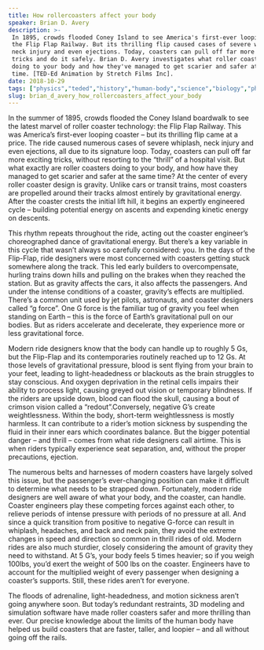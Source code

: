 ```yaml
---
title: How rollercoasters affect your body
speaker: Brian D. Avery
description: >-
 In 1895, crowds flooded Coney Island to see America's first-ever looping coaster:
 the Flip Flap Railway. But its thrilling flip caused cases of severe whiplash,
 neck injury and even ejections. Today, coasters can pull off far more exciting
 tricks and do it safely. Brian D. Avery investigates what roller coasters are
 doing to your body and how they've managed to get scarier and safer at the same
 time. [TED-Ed Animation by Stretch Films Inc].
date: 2018-10-29
tags: ["physics","teded","history","human-body","science","biology","physiology","health","public-health","public-spaces","technology"]
slug: brian_d_avery_how_rollercoasters_affect_your_body
---
```


In the summer of 1895, crowds flooded the Coney Island boardwalk to see the latest marvel
 of roller coaster technology: the Flip Flap Railway. This was America’s first-ever
looping coaster – but its thrilling flip came at a price. The ride caused numerous cases
of severe whiplash, neck injury and even ejections, all due to its signature loop. Today,
coasters can pull off far more exciting tricks, without resorting to the “thrill” of a
hospital visit. But what exactly are roller coasters doing to your body, and how have
they managed to get scarier and safer at the same time? At the center of every roller
coaster design is gravity. Unlike cars or transit trains, most coasters are propelled
around their tracks almost entirely by gravitational energy. After the coaster crests the
initial lift hill, it begins an expertly engineered cycle – building potential energy on
ascents and expending kinetic energy on descents.

This rhythm repeats throughout the ride, acting out the coaster engineer’s choreographed
dance of gravitational energy. But there’s a key variable in this cycle that wasn’t always
so carefully considered: you. In the days of the Flip-Flap, ride designers were most
concerned with coasters getting stuck somewhere along the track. This led early builders
to overcompensate, hurling trains down hills and pulling on the brakes when they reached
the station. But as gravity affects the cars, it also affects the passengers. And under
the intense conditions of a coaster, gravity’s effects are multiplied. There’s a common
unit used by jet pilots, astronauts, and coaster designers called “g force”. One G force
is the familiar tug of gravity you feel when standing on Earth – this is the force of
Earth’s gravitational pull on our bodies. But as riders accelerate and decelerate, they
experience more or less gravitational force.

Modern ride designers know that the body can handle up to roughly 5 Gs, but the Flip-Flap
and its contemporaries routinely reached up to 12 Gs. At those levels of gravitational
pressure, blood is sent flying from your brain to your feet, leading to light-headedness
or blackouts as the brain struggles to stay conscious. And oxygen deprivation in the
retinal cells impairs their ability to process light, causing greyed out vision or
temporary blindness. If the riders are upside down, blood can flood the skull, causing a
bout of crimson vision called a “redout”.Conversely, negative G’s create weightlessness.
Within the body, short-term weightlessness is mostly harmless. It can contribute to a
rider’s motion sickness by suspending the fluid in their inner ears which coordinates
balance. But the bigger potential danger – and thrill – comes from what ride designers 
call airtime. This is when riders typically experience seat separation, and, without the
proper precautions, ejection.

The numerous belts and harnesses of modern coasters have largely solved this issue, but
the passenger’s ever-changing position can make it difficult to determine what needs to be
 strapped down. Fortunately, modern ride designers are well aware of what your body, and
the coaster, can handle. Coaster engineers play these competing forces against each
other, to relieve periods of intense pressure with periods of no pressure at all. And
since a quick transition from positive to negative G-force can result in whiplash,
headaches, and back and neck pain, they avoid the extreme changes in speed and direction
so common in thrill rides of old. Modern rides are also much sturdier, closely considering
the amount of gravity they need to withstand. At 5 G’s, your body feels 5 times heavier;
so if you weigh 100lbs, you’d exert the weight of 500 lbs on the coaster. Engineers have
to account for the multiplied weight of every passenger when designing a coaster’s
supports. Still, these rides aren’t for everyone.

The floods of adrenaline, light-headedness, and motion sickness aren’t going anywhere
soon. But today’s redundant restraints, 3D modeling and simulation software have made
roller coasters safer and more thrilling than ever. Our precise knowledge about the 
limits of the human body have helped us build coasters that are faster, taller, and
loopier – and all without going off the rails.

<!--
ad_duration=0
event="TED-Ed"
external_start_time=0
intro_duration=0
is_subtitle_required="False"
is_talk_featured="False"
language="en"
language_swap="False"
native_language="en"
number_of_related_talks=6
number_of_speakers=1
number_of_subtitled_videos=0
number_of_tags=11
number_of_talk_download_languages=18
number_of_talk_more_resources=0
number_of_talk_recommendations=0
number_of_talks_take_actions=0
post_ad_duration=0
published_timestamp="2018-10-29 19:38:09"
recording_date="2018-10-29"
speaker_is_published=0
speaker_name="Brian D. Avery"
talk_name="How rollercoasters affect your body"
talks_tags=["physics","teded","history","human-body","science","biology","physiology","health","public-health","public-spaces","technology"]
url_photo_talk="https://s3.amazonaws.com/talkstar-photos/uploads/4708f459-ed6b-4153-ac48-0608639b368d/rollercoaster_textless2.jpg"
url_webpage="https://www.ted.com/talks/brian_d_avery_how_rollercoasters_affect_your_body"
video_type_name="TED-Ed Original"
-->
